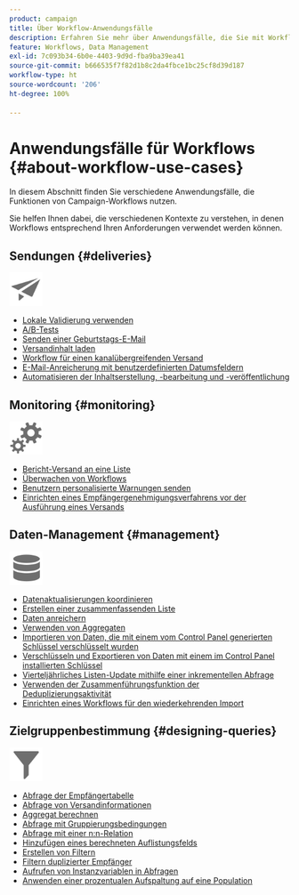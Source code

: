 ```yaml
---
product: campaign
title: Über Workflow-Anwendungsfälle
description: Erfahren Sie mehr über Anwendungsfälle, die Sie mit Workflows in Campaign Classic ausführen können
feature: Workflows, Data Management
exl-id: 7c093b34-6b0e-4403-9d9d-fba9ba39ea41
source-git-commit: b666535f7f82d1b8c2da4fbce1bc25cf8d39d187
workflow-type: ht
source-wordcount: '206'
ht-degree: 100%

---
```


# Anwendungsfälle für Workflows {#about-workflow-use-cases}



In diesem Abschnitt finden Sie verschiedene Anwendungsfälle, die Funktionen von Campaign-Workflows nutzen.

Sie helfen Ihnen dabei, die verschiedenen Kontexte zu verstehen, in denen Workflows entsprechend Ihren Anforderungen verwendet werden können.

## Sendungen {#deliveries}

<img src="assets/do-not-localize/icon_send.svg" width="60px">

* [Lokale Validierung verwenden](using-the-local-approval-activity.md)
* [A/B-Tests](../../delivery/using/a-b-testing-use-case.md)
* [Senden einer Geburtstags-E-Mail](sending-a-birthday-email.md)
* [Versandinhalt laden](loading-delivery-content.md)
* [Workflow für einen kanalübergreifenden Versand](cross-channel-delivery-workflow.md)
* [E-Mail-Anreicherung mit benutzerdefinierten Datumsfeldern](email-enrichment-with-custom-date-fields.md)
* [Automatisieren der Inhaltserstellung, -bearbeitung und -veröffentlichung](../../delivery/using/automating-via-workflows.md#examples)

## Monitoring {#monitoring}

<img src="assets/do-not-localize/icon_monitoring.svg" width="60px">

* [Bericht-Versand an eine Liste](sending-a-report-to-a-list.md)
* [Überwachen von Workflows](supervising-workflows.md)
* [Benutzern personalisierte Warnungen senden](sending-personalized-alerts-to-operators.md)
* [Einrichten eines Empfängergenehmigungsverfahrens vor der Ausführung eines Versands](using-the-local-approval-activity.md)

## Daten-Management {#management}

<img src="assets/do-not-localize/icon_manage.svg" width="60px">

* [Datenaktualisierungen koordinieren](coordinating-data-updates.md)
* [Erstellen einer zusammenfassenden Liste](creating-a-summary-list.md)
* [Daten anreichern](enriching-data.md)
* [Verwenden von Aggregaten](using-aggregates.md)
* [Importieren von Daten, die mit einem vom Control Panel generierten Schlüssel verschlüsselt wurden](../../platform/using/unzip-decrypt.md)
* [Verschlüsseln und Exportieren von Daten mit einem im Control Panel installierten Schlüssel](how-to-use-workflow-data.md#use-case-gpg-encrypt)
* [Vierteljährliches Listen-Update mithilfe einer inkrementellen Abfrage](quarterly-list-update.md)
* [Verwenden der Zusammenführungsfunktion der Deduplizierungsaktivität](deduplication-merge.md)
* [Einrichten eines Workflows für den wiederkehrenden Import](recurring-import-workflow.md)

## Zielgruppenbestimmung {#designing-queries}

<img src="assets/do-not-localize/icon_filter.svg" width="60px">

* [Abfrage der Empfängertabelle](querying-recipient-table.md)
* [Abfrage von Versandinformationen](querying-delivery-information.md)
* [Aggregat berechnen](performing-aggregate-computing.md)
* [Abfrage mit Gruppierungsbedingungen](querying-using-grouping-management.md)
* [Abfrage mit einer n:n-Relation](querying-using-many-to-many-relationship.md)
* [Hinzufügen eines berechneten Auflistungsfelds](adding-enumeration-type-calculated-field.md)
* [Erstellen von Filtern](creating-a-filter.md)
* [Filtern duplizierter Empfänger](filtering-duplicated-recipients.md)
* [Aufrufen von Instanzvariablen in Abfragen](javascript-scripts-and-templates.md#calling-an-instance-variable-in-a-query)
* [Anwenden einer prozentualen Aufspaltung auf eine Population](javascript-scripts-and-templates.md#example)
